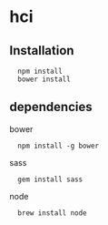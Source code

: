 # hci

## Installation

      npm install
      bower install
      
## dependencies

bower

      npm install -g bower
      
sass

      gem install sass
      
node

      brew install node
